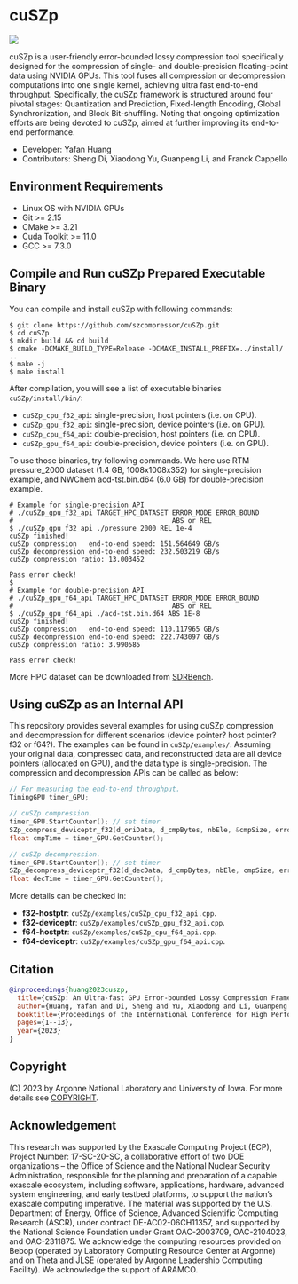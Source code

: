 # cuSZp
<a href="./LICENSE"><img src="https://img.shields.io/badge/License-BSD%203--Clause-blue.svg"></a> 

cuSZp is a user-friendly error-bounded lossy compression tool specifically designed for the compression of single- and double-precision floating-point data using NVIDIA GPUs. 
This tool fuses all compression or decompression computations into one single kernel, achieving ultra fast end-to-end throughput.
Specifically, the cuSZp framework is structured around four pivotal stages: Quantization and Prediction, Fixed-length Encoding, Global Synchronization, and Block Bit-shuffling. 
Noting that ongoing optimization efforts are being devoted to cuSZp, aimed at further improving its end-to-end performance.

- Developer: Yafan Huang
- Contributors: Sheng Di, Xiaodong Yu, Guanpeng Li, and Franck Cappello

## Environment Requirements
- Linux OS with NVIDIA GPUs
- Git >= 2.15
- CMake >= 3.21
- Cuda Toolkit >= 11.0
- GCC >= 7.3.0

## Compile and Run cuSZp Prepared Executable Binary
You can compile and install cuSZp with following commands:
```shell
$ git clone https://github.com/szcompressor/cuSZp.git
$ cd cuSZp
$ mkdir build && cd build
$ cmake -DCMAKE_BUILD_TYPE=Release -DCMAKE_INSTALL_PREFIX=../install/ ..
$ make -j
$ make install
```
After compilation, you will see a list of executable binaries ```cuSZp/install/bin/```:
- ```cuSZp_cpu_f32_api```: single-precision, host pointers (i.e. on CPU).
- ```cuSZp_gpu_f32_api```: single-precision, device pointers (i.e. on GPU).
- ```cuSZp_cpu_f64_api```: double-precision, host pointers (i.e. on CPU).
- ```cuSZp_gpu_f64_api```: double-precision, device pointers (i.e. on GPU).

To use those binaries, try following commands. 
We here use RTM pressure_2000 dataset (1.4 GB, 1008x1008x352) for single-precision example, and NWChem acd-tst.bin.d64 (6.0 GB) for double-precision example.
```shell
# Example for single-precision API
# ./cuSZp_gpu_f32_api TARGET_HPC_DATASET ERROR_MODE ERROR_BOUND
#                                        ABS or REL
$ ./cuSZp_gpu_f32_api ./pressure_2000 REL 1e-4
cuSZp finished!
cuSZp compression   end-to-end speed: 151.564649 GB/s
cuSZp decompression end-to-end speed: 232.503219 GB/s
cuSZp compression ratio: 13.003452

Pass error check!
$
# Example for double-precision API
# ./cuSZp_gpu_f64_api TARGET_HPC_DATASET ERROR_MODE ERROR_BOUND
#                                        ABS or REL
$ ./cuSZp_gpu_f64_api ./acd-tst.bin.d64 ABS 1E-8
cuSZp finished!
cuSZp compression   end-to-end speed: 110.117965 GB/s
cuSZp decompression end-to-end speed: 222.743097 GB/s
cuSZp compression ratio: 3.990585

Pass error check!
```
More HPC dataset can be downloaded from [SDRBench](https://sdrbench.github.io/).

## Using cuSZp as an Internal API
This repository provides several examples for using cuSZp compression and decompression for different scenarios (device pointer? host pointer? f32 or f64?).
The examples can be found in ```cuSZp/examples/```.
Assuming your original data, compressed data, and reconstructed data are all device pointers (allocated on GPU), and the data type is single-precision. The compression and decompression APIs can be called as below:
```C++
// For measuring the end-to-end throughput.
TimingGPU timer_GPU;

// cuSZp compression.
timer_GPU.StartCounter(); // set timer
SZp_compress_deviceptr_f32(d_oriData, d_cmpBytes, nbEle, &cmpSize, errorBound, stream);
float cmpTime = timer_GPU.GetCounter();

// cuSZp decompression.
timer_GPU.StartCounter(); // set timer
SZp_decompress_deviceptr_f32(d_decData, d_cmpBytes, nbEle, cmpSize, errorBound, stream);
float decTime = timer_GPU.GetCounter();
```
More details can be checked in:
- **f32-hostptr**: ```cuSZp/examples/cuSZp_cpu_f32_api.cpp```.
- **f32-deviceptr**: ```cuSZp/examples/cuSZp_gpu_f32_api.cpp```.
- **f64-hostptr**: ```cuSZp/examples/cuSZp_cpu_f64_api.cpp```.
- **f64-deviceptr**: ```cuSZp/examples/cuSZp_gpu_f64_api.cpp```.

## Citation
```bibtex
@inproceedings{huang2023cuszp,
  title={cuSZp: An Ultra-fast GPU Error-bounded Lossy Compression Framework with Optimized End-to-End Performance},
  author={Huang, Yafan and Di, Sheng and Yu, Xiaodong and Li, Guanpeng and Cappello, Franck},
  booktitle={Proceedings of the International Conference for High Performance Computing, Networking, Storage and Analysis},
  pages={1--13},
  year={2023}
}
```

## Copyright
(C) 2023 by Argonne National Laboratory and University of Iowa. For more details see [COPYRIGHT](https://github.com/szcompressor/cuSZp/blob/master/LICENSE).

## Acknowledgement
This research was supported by the Exascale Computing Project (ECP), Project Number: 17-SC-20-SC, a collaborative effort of two DOE organizations – the Office of Science and the National Nuclear Security Administration, responsible for the planning and preparation of a capable exascale ecosystem, including software, applications, hardware, advanced system engineering, and early testbed platforms, to support the nation’s exascale computing imperative. The material was supported by the U.S. Department of Energy, Office of Science, Advanced Scientific Computing Research (ASCR), under contract DE-AC02-06CH11357, and supported by the National Science Foundation under Grant OAC-2003709, OAC-2104023, and OAC-2311875. We acknowledge the computing resources provided on Bebop (operated by Laboratory Computing Resource Center at Argonne) and on Theta and JLSE (operated by Argonne Leadership Computing Facility). We acknowledge the support of ARAMCO. 
